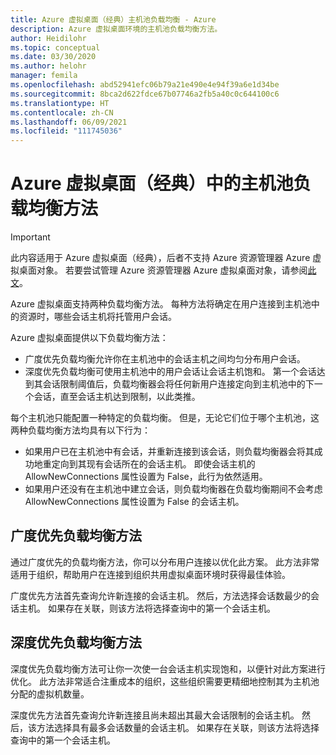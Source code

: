 ```yaml
---
title: Azure 虚拟桌面（经典）主机池负载均衡 - Azure
description: Azure 虚拟桌面环境的主机池负载均衡方法。
author: Heidilohr
ms.topic: conceptual
ms.date: 03/30/2020
ms.author: helohr
manager: femila
ms.openlocfilehash: abd52941efc06b79a21e490e4e94f39a6e1d34be
ms.sourcegitcommit: 8bca2d622fdce67b07746a2fb5a40c0c644100c6
ms.translationtype: HT
ms.contentlocale: zh-CN
ms.lasthandoff: 06/09/2021
ms.locfileid: "111745036"
---
```

# <a name="host-pool-load-balancing-methods-in-azure-virtual-desktop-classic"></a>Azure 虚拟桌面（经典）中的主机池负载均衡方法

>[!IMPORTANT]
>此内容适用于 Azure 虚拟桌面（经典），后者不支持 Azure 资源管理器 Azure 虚拟桌面对象。 若要尝试管理 Azure 资源管理器 Azure 虚拟桌面对象，请参阅[此文](../host-pool-load-balancing.md)。

Azure 虚拟桌面支持两种负载均衡方法。 每种方法将确定在用户连接到主机池中的资源时，哪些会话主机将托管用户会话。

Azure 虚拟桌面提供以下负载均衡方法：

- 广度优先负载均衡允许你在主机池中的会话主机之间均匀分布用户会话。
- 深度优先负载均衡可使用主机池中的用户会话让会话主机饱和。 第一个会话达到其会话限制阈值后，负载均衡器会将任何新用户连接定向到主机池中的下一个会话，直至会话主机达到限制，以此类推。

每个主机池只能配置一种特定的负载均衡。 但是，无论它们位于哪个主机池，这两种负载均衡方法均具有以下行为：

- 如果用户已在主机池中有会话，并重新连接到该会话，则负载均衡器会将其成功地重定向到其现有会话所在的会话主机。 即使会话主机的 AllowNewConnections 属性设置为 False，此行为依然适用。
- 如果用户还没有在主机池中建立会话，则负载均衡器在负载均衡期间不会考虑 AllowNewConnections 属性设置为 False 的会话主机。

## <a name="breadth-first-load-balancing-method"></a>广度优先负载均衡方法

通过广度优先的负载均衡方法，你可以分布用户连接以优化此方案。 此方法非常适用于组织，帮助用户在连接到组织共用虚拟桌面环境时获得最佳体验。

广度优先方法首先查询允许新连接的会话主机。 然后，方法选择会话数最少的会话主机。 如果存在关联，则该方法将选择查询中的第一个会话主机。

## <a name="depth-first-load-balancing-method"></a>深度优先负载均衡方法

深度优先负载均衡方法可让你一次使一台会话主机实现饱和，以便针对此方案进行优化。 此方法非常适合注重成本的组织，这些组织需要更精细地控制其为主机池分配的虚拟机数量。

深度优先方法首先查询允许新连接且尚未超出其最大会话限制的会话主机。 然后，该方法选择具有最多会话数量的会话主机。 如果存在关联，则该方法将选择查询中的第一个会话主机。